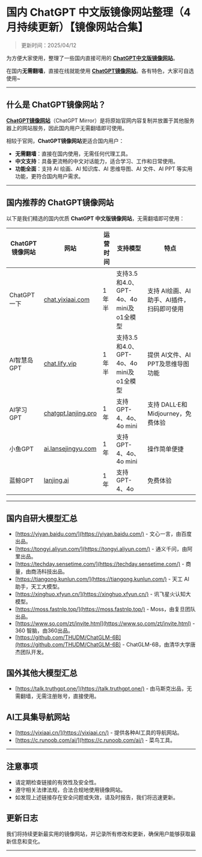 # 国内 ChatGPT 中文版镜像网站整理（4月持续更新）【镜像网站合集】

> 更新时间：2025/04/12             

为方便大家使用，整理了一些国内直接可用的 [**ChatGPT中文版镜像网站**](https://chat.yixiaai.com)。

在国内**无需翻墙**，直接在线就能使用 [**ChatGPT镜像网站**](https://chat.lanjing.pro)。各有特色，大家可自选使用~

---

## 什么是 ChatGPT镜像网站？

[**ChatGPT镜像网站**](https://chat.yixiaai.com)（ChatGPT Mirror）是将原始官网内容复制并放置于其他服务器上的网站服务，因此国内用户无需翻墙即可使用。

相较于官网，**ChatGPT镜像网站**更适合国内用户：

- **无需翻墙**：直接在国内使用，无需任何代理工具。
- **中文支持**：具备更流畅的中文对话能力，适合学习、工作和日常使用。
- **功能全面**：支持 AI 绘画、AI 知识库、AI 思维导图、AI 文件、AI PPT 等实用功能，更符合国内用户需求。

---

## 国内推荐的 ChatGPT镜像网站

以下是我们精选的国内优质 **ChatGPT 中文版镜像网站**，无需翻墙即可使用：

| ChatGPT 镜像网站 | 网站 | 运营时间 | 支持模型 | 特点 |
|------------------|------|---------|----------|------|
| ChatGPT一下 | [chat.yixiaai.com](https://chat.yixiaai.com/) | 1年半 | 支持3.5和4.0、GPT-4o、4o mini及o1全模型 | 支持 AI绘画、AI助手、AI插件，扫码即可使用 | 
| AI智慧岛GPT | [chat.lify.vip](https://www.yixiaai.com/) | 1年半 | 支持3.5和4.0、GPT-4o、4o mini及o1全模型 | 提供 AI文件、AI PPT及思维导图功能 | 
| AI学习GPT | [chatgpt.lanjing.pro](https://chatgpt.lanjing.pro/) | 1年 | 支持 GPT-4、4o、4o mini | 支持 DALL·E和Midjourney，免费体验 |
| 小鱼GPT | [ai.lansejingyu.com](https://ai.lansejingyu.com/) | 1年 | 支持 GPT-4、4o、4o mini | 操作简单便捷 | 
| 蓝鲸GPT | [lanjing.ai](https://lanjing.pro/) | 1年 | 支持 GPT-4、4o | 免费体验 |

---

## 国内自研大模型汇总

- [https://yiyan.baidu.com/](https://yiyan.baidu.com/) - 文心一言，由百度出品。
- [https://tongyi.aliyun.com/](https://tongyi.aliyun.com/) - 通义千问，由阿里出品。
- [https://techday.sensetime.com/](https://techday.sensetime.com/) - 商量，由商汤科技出品。
- [https://tiangong.kunlun.com/](https://tiangong.kunlun.com/) - 天工 AI 助手，天工大模型。
- [https://xinghuo.xfyun.cn/](https://xinghuo.xfyun.cn/) - 讯飞星火认知大模型。
- [https://moss.fastnlp.top/](https://moss.fastnlp.top/) - Moss，由复旦团队出品。
- [https://www.so.com/zt/invite.html](https://www.so.com/zt/invite.html) - 360 智脑，由360出品。
- [https://github.com/THUDM/ChatGLM-6B](https://github.com/THUDM/ChatGLM-6B) - ChatGLM-6B，由清华大学唐杰团队开发。

## 国外其他大模型汇总

- [https://talk.truthgpt.one/](https://talk.truthgpt.one/) - 由马斯克出品，无需翻墙，无需注册账号，直接使用。

## AI工具集导航网站

- [https://yixiaai.cn/](https://yixiaai.cn/) - 提供各种AI工具的导航网站。
- [https://c.runoob.com/ai/](https://c.runoob.com/ai/) - 菜鸟工具。

---

## 注意事项

- 请定期检查链接的有效性及安全性。
- 遵守相关法律法规，合法合规地使用镜像网站。
- 如发现上述链接存在安全问题或失效，请及时报告，我们将迅速更新。

## 更新日志

我们将持续更新最实用的镜像网站，并记录所有修改和更新，确保用户能够获取最新信息和变化。

---

